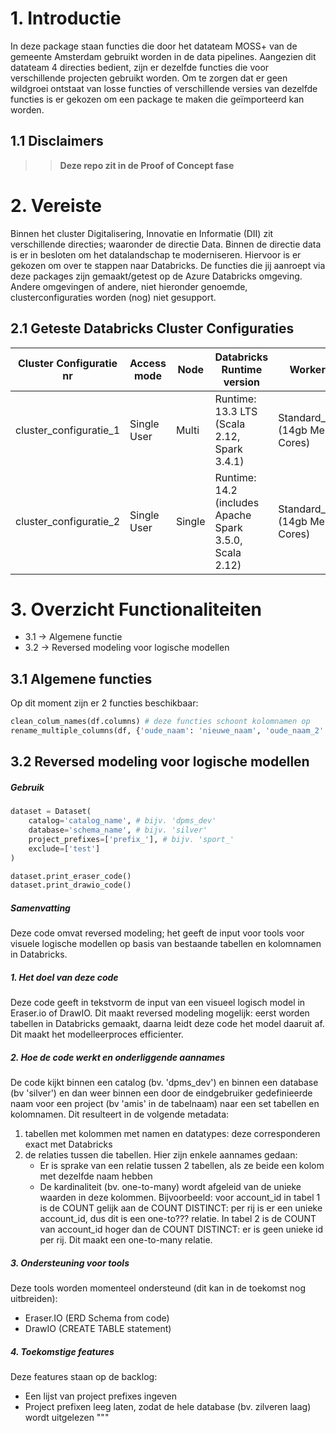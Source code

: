 # 1. Introductie
In deze package staan functies die door het datateam MOSS+ van de gemeente Amsterdam gebruikt worden in de data pipelines. Aangezien dit datateam 4 directies bedient, zijn er dezelfde functies die voor verschillende projecten gebruikt worden. Om te zorgen dat er geen wildgroei ontstaat van losse functies of verschillende versies van dezelfde functies is er gekozen om een package te maken die geïmporteerd kan worden.

## 1.1 Disclaimers
>> **Deze repo zit in de Proof of Concept fase**

# 2. Vereiste
Binnen het cluster Digitalisering, Innovatie en Informatie (DII) zit verschillende directies; waaronder de directie Data. Binnen de directie data is er in besloten om het datalandschap te moderniseren. Hiervoor is er gekozen om over te stappen naar Databricks. De functies die jij aanroept via deze packages zijn gemaakt/getest op de Azure Databricks omgeving. Andere omgevingen of andere, niet hieronder genoemde, clusterconfiguraties worden (nog) niet gesupport. 

## 2.1 Geteste Databricks Cluster Configuraties

| Cluster Configuratie nr |Access mode | Node | Databricks Runtime version | Worker type | Min Workers | Max Workers | Driver type |
| ------ | ------ | ------ | ------ | ------ | ------ | ------ | ------ |
| cluster_configuratie_1 | Single User | Multi | Runtime: 13.3 LTS (Scala 2.12, Spark 3.4.1) | Standard_DS3_v2 (14gb Memory, 4 Cores) | 2 | 8 | Standard_DS3_v2 (14GB Memory, 4 Cores) |
| cluster_configuratie_2 | Single User | Single | Runtime: 14.2 (includes Apache Spark 3.5.0, Scala 2.12) | Standard_DS3_v2 (14gb Memory, 4 Cores) | 1 | 1 | Standard_DS3_v2 (14GB Memory, 4 Cores)|


# 3. Overzicht Functionaliteiten
- 3.1 -> Algemene functie
- 3.2 -> Reversed modeling voor logische modellen
 
## 3.1 Algemene functies
Op dit moment zijn er 2 functies beschikbaar:

```python
clean_colum_names(df.columns) # deze functies schoont kolomnamen op
rename_multiple_columns(df, {'oude_naam': 'nieuwe_naam', 'oude_naam_2': 'nieuwe_naam_2'}) # deze hernoemt meerdere kolommen
```      

## 3.2 Reversed modeling voor logische modellen

##### Gebruik
```python
dataset = Dataset(
    catalog='catalog_name', # bijv. 'dpms_dev'
    database='schema_name', # bijv. 'silver'
    project_prefixes=['prefix_'], # bijv. 'sport_'
    exclude=['test'] 
)

dataset.print_eraser_code()
dataset.print_drawio_code()
```


##### Samenvatting
Deze code omvat reversed modeling; het geeft de input voor tools voor visuele logische modellen op basis van bestaande tabellen en kolomnamen in Databricks.

##### 1. Het doel van deze code
Deze code geeft in tekstvorm de input van een visueel logisch model in Eraser.io of DrawIO. Dit maakt reversed modeling mogelijk: eerst worden tabellen in Databricks gemaakt, daarna leidt deze code het model daaruit af. Dit maakt het modelleerproces efficienter.

##### 2. Hoe de code werkt en onderliggende aannames
De code kijkt binnen een catalog (bv. 'dpms_dev') en binnen een database (bv 'silver') en dan weer binnen een door de eindgebruiker gedefinieerde naam voor een project (bv 'amis' in de tabelnaam) naar een set tabellen en kolomnamen. Dit resulteert in de volgende metadata: 
1. tabellen met kolommen met namen en datatypes: deze corresponderen exact met Databricks
2. de relaties tussen die tabellen. Hier zijn enkele aannames gedaan:
    - Er is sprake van een relatie tussen 2 tabellen, als ze beide een kolom met dezelfde naam hebben
    - De kardinaliteit (bv. one-to-many) wordt afgeleid van de unieke waarden in deze kolommen. Bijvoorbeeld: voor account_id in tabel 1 is de COUNT gelijk aan de COUNT DISTINCT: per rij is er een unieke account_id, dus dit is een one-to??? relatie. In tabel 2 is de COUNT van account_id hoger dan de COUNT DISTINCT: er is geen unieke id per rij. Dit maakt een one-to-many relatie.

##### 3. Ondersteuning voor tools
Deze tools worden momenteel ondersteund (dit kan in de toekomst nog uitbreiden):
- Eraser.IO (ERD Schema from code)
- DrawIO (CREATE TABLE statement)

##### 4. Toekomstige features
Deze features staan op de backlog:
- Een lijst van project prefixes ingeven
- Project prefixen leeg laten, zodat de hele database (bv. zilveren laag) wordt uitgelezen
"""
